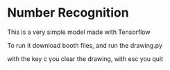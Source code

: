 # Number Recognition

This is a very simple model made with Tensorflow

To run it download booth files, and run the drawing.py

with the key c you clear the drawing, with esc you quit
